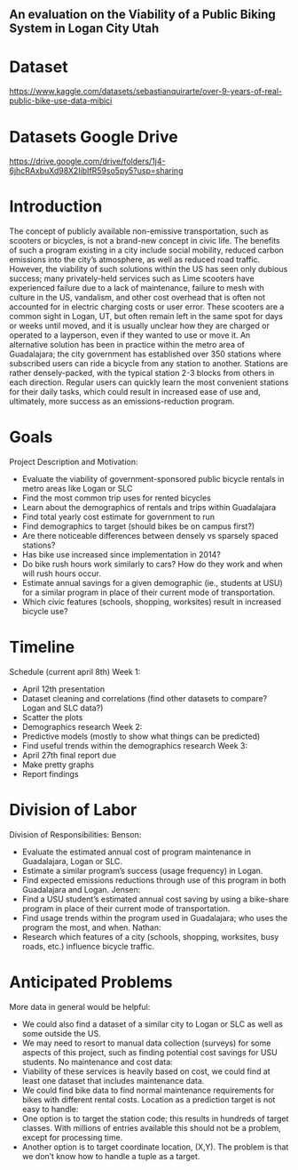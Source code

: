 ## An evaluation on the Viability of a Public Biking System in Logan City Utah

# Dataset
https://www.kaggle.com/datasets/sebastianquirarte/over-9-years-of-real-public-bike-use-data-mibici

# Datasets Google Drive
https://drive.google.com/drive/folders/1j4-6jhcRAxbuXd98X2IibIfR59so5py5?usp=sharing

# Introduction
The concept of publicly available non-emissive transportation, such as scooters or
bicycles, is not a brand-new concept in civic life. The benefits of such a program existing in a
city include social mobility, reduced carbon emissions into the city’s atmosphere, as well as
reduced road traffic. However, the viability of such solutions within the US has seen only
dubious success; many privately-held services such as Lime scooters have experienced failure
due to a lack of maintenance, failure to mesh with culture in the US, vandalism, and other cost
overhead that is often not accounted for in electric charging costs or user error. These scooters
are a common sight in Logan, UT, but often remain left in the same spot for days or weeks until
moved, and it is usually unclear how they are charged or operated to a layperson, even if they
wanted to use or move it.
An alternative solution has been in practice within the metro area of Guadalajara; the city
government has established over 350 stations where subscribed users can ride a bicycle from
any station to another. Stations are rather densely-packed, with the typical station 2-3 blocks
from others in each direction. Regular users can quickly learn the most convenient stations for
their daily tasks, which could result in increased ease of use and, ultimately, more success as
an emissions-reduction program.

# Goals
Project Description and Motivation:
- Evaluate the viability of government-sponsored public bicycle rentals in metro areas like
Logan or SLC
- Find the most common trip uses for rented bicycles
- Learn about the demographics of rentals and trips within Guadalajara
- Find total yearly cost estimate for government to run
- Find demographics to target (should bikes be on campus first?)
- Are there noticeable differences between densely vs sparsely spaced stations?
- Has bike use increased since implementation in 2014?
- Do bike rush hours work similarly to cars? How do they work and when will rush hours
occur.
- Estimate annual savings for a given demographic (ie., students at USU) for a similar
program in place of their current mode of transportation.
- Which civic features (schools, shopping, worksites) result in increased bicycle use?

# Timeline
Schedule (current april 8th)
Week 1:
- April 12th presentation
- Dataset cleaning and correlations (find other datasets to compare? Logan and SLC
data?)
- Scatter the plots
- Demographics research
Week 2:
- Predictive models (mostly to show what things can be predicted)
- Find useful trends within the demographics research
Week 3:
- April 27th final report due
- Make pretty graphs
- Report findings

# Division of Labor
Division of Responsibilities:
Benson:
- Evaluate the estimated annual cost of program maintenance in Guadalajara, Logan or
SLC.
- Estimate a similar program’s success (usage frequency) in Logan.
- Find expected emissions reductions through use of this program in both Guadalajara
and Logan.
Jensen:
- Find a USU student’s estimated annual cost saving by using a bike-share program in
place of their current mode of transportation.
- Find usage trends within the program used in Guadalajara; who uses the program the
most, and when.
Nathan:
- Research which features of a city (schools, shopping, worksites, busy roads, etc.)
influence bicycle traffic.

# Anticipated Problems
More data in general would be helpful:
- We could also find a dataset of a similar city to Logan or SLC as well as some outside
the US.
- We may need to resort to manual data collection (surveys) for some aspects of this
project, such as finding potential cost savings for USU students.
No maintenance and cost data:
- Viability of these services is heavily based on cost, we could find at least one dataset
that includes maintenance data.
- We could find bike data to find normal maintenance requirements for bikes with different
rental costs.
Location as a prediction target is not easy to handle:
- One option is to target the station code; this results in hundreds of target classes. With
millions of entries available this should not be a problem, except for processing time.
- Another option is to target coordinate location, (X,Y). The problem is that we don’t know
how to handle a tuple as a target.